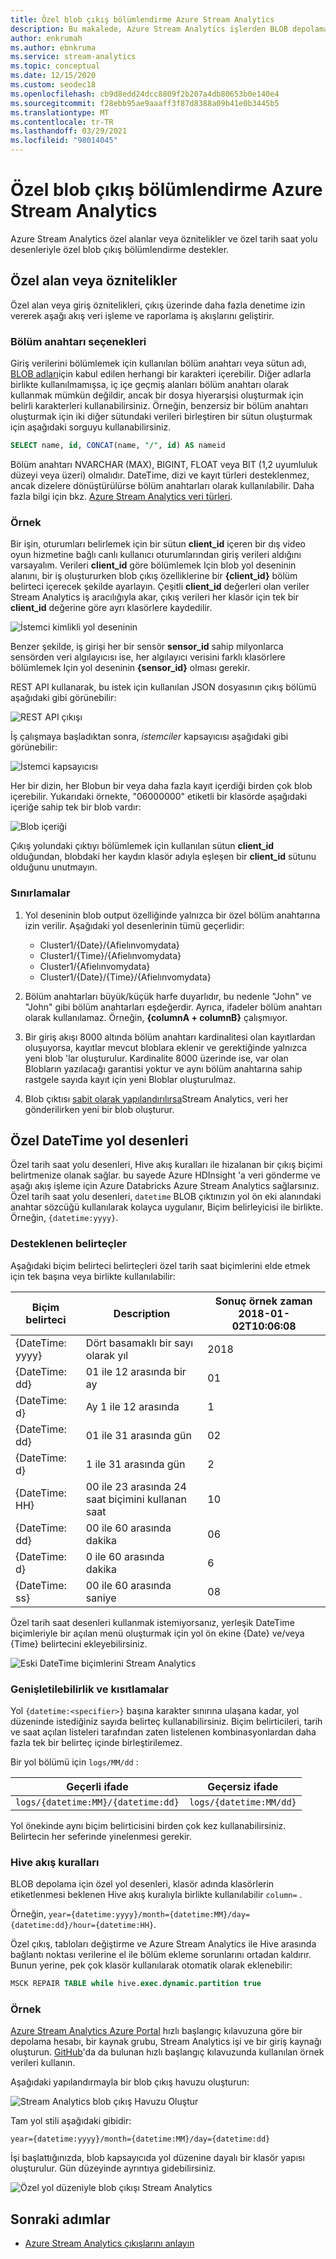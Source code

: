 ```yaml
---
title: Özel blob çıkış bölümlendirme Azure Stream Analytics
description: Bu makalede, Azure Stream Analytics işlerden BLOB depolama çıktısı için özel tarih/saat yol desenleri ve özel alan veya öznitelikler özellikleri açıklanmaktadır.
author: enkrumah
ms.author: ebnkruma
ms.service: stream-analytics
ms.topic: conceptual
ms.date: 12/15/2020
ms.custom: seodec18
ms.openlocfilehash: cb9d8edd24dcc8809f2b207a4db80653b0e140e4
ms.sourcegitcommit: f28ebb95ae9aaaff3f87d8388a09b41e0b3445b5
ms.translationtype: MT
ms.contentlocale: tr-TR
ms.lasthandoff: 03/29/2021
ms.locfileid: "98014045"
---
```

# <a name="azure-stream-analytics-custom-blob-output-partitioning"></a>Özel blob çıkış bölümlendirme Azure Stream Analytics

Azure Stream Analytics özel alanlar veya öznitelikler ve özel tarih saat yolu desenleriyle özel blob çıkış bölümlendirme destekler. 

## <a name="custom-field-or-attributes"></a>Özel alan veya öznitelikler

Özel alan veya giriş öznitelikleri, çıkış üzerinde daha fazla denetime izin vererek aşağı akış veri işleme ve raporlama iş akışlarını geliştirir.

### <a name="partition-key-options"></a>Bölüm anahtarı seçenekleri

Giriş verilerini bölümlemek için kullanılan bölüm anahtarı veya sütun adı, [BLOB adları](/rest/api/storageservices/Naming-and-Referencing-Containers--Blobs--and-Metadata)için kabul edilen herhangi bir karakteri içerebilir. Diğer adlarla birlikte kullanılmamışsa, iç içe geçmiş alanları bölüm anahtarı olarak kullanmak mümkün değildir, ancak bir dosya hiyerarşisi oluşturmak için belirli karakterleri kullanabilirsiniz. Örneğin, benzersiz bir bölüm anahtarı oluşturmak için iki diğer sütundaki verileri birleştiren bir sütun oluşturmak için aşağıdaki sorguyu kullanabilirsiniz.

```sql
SELECT name, id, CONCAT(name, "/", id) AS nameid
```

Bölüm anahtarı NVARCHAR (MAX), BIGINT, FLOAT veya BIT (1,2 uyumluluk düzeyi veya üzeri) olmalıdır. DateTime, dizi ve kayıt türleri desteklenmez, ancak dizelere dönüştürülürse bölüm anahtarları olarak kullanılabilir. Daha fazla bilgi için bkz. [Azure Stream Analytics veri türleri](/stream-analytics-query/data-types-azure-stream-analytics).

### <a name="example"></a>Örnek

Bir işin, oturumları belirlemek için bir sütun **client_id** içeren bir dış video oyun hizmetine bağlı canlı kullanıcı oturumlarından giriş verileri aldığını varsayalım. Verileri **client_id** göre bölümlemek Için blob yol deseninin alanını, bir iş oluştururken blob çıkış özelliklerine bir **{client_id}** bölüm belirteci içerecek şekilde ayarlayın. Çeşitli **client_id** değerleri olan veriler Stream Analytics iş aracılığıyla akar, çıkış verileri her klasör için tek bir **client_id** değerine göre ayrı klasörlere kaydedilir.

![İstemci kimlikli yol deseninin](./media/stream-analytics-custom-path-patterns-blob-storage-output/stream-analytics-path-pattern-client-id.png)

Benzer şekilde, iş girişi her bir sensör **sensor_id** sahip milyonlarca sensörden veri algılayıcısı ise, her algılayıcı verisini farklı klasörlere bölümlemek Için yol deseninin **{sensor_id}** olması gerekir.  


REST API kullanarak, bu istek için kullanılan JSON dosyasının çıkış bölümü aşağıdaki gibi görünebilir:  

![REST API çıkışı](./media/stream-analytics-custom-path-patterns-blob-storage-output/stream-analytics-rest-output.png)

İş çalışmaya başladıktan sonra, *istemciler* kapsayıcısı aşağıdaki gibi görünebilir:  

![İstemci kapsayıcısı](./media/stream-analytics-custom-path-patterns-blob-storage-output/stream-analytics-clients-container.png)

Her bir dizin, her Blobun bir veya daha fazla kayıt içerdiği birden çok blob içerebilir. Yukarıdaki örnekte, "06000000" etiketli bir klasörde aşağıdaki içeriğe sahip tek bir blob vardır:

![Blob içeriği](./media/stream-analytics-custom-path-patterns-blob-storage-output/stream-analytics-blob-contents.png)

Çıkış yolundaki çıktıyı bölümlemek için kullanılan sütun **client_id** olduğundan, blobdaki her kaydın klasör adıyla eşleşen bir **client_id** sütunu olduğunu unutmayın.

### <a name="limitations"></a>Sınırlamalar

1. Yol deseninin blob output özelliğinde yalnızca bir özel bölüm anahtarına izin verilir. Aşağıdaki yol desenlerinin tümü geçerlidir:

   * Cluster1/{Date}/{Afielınvomydata}  
   * Cluster1/{Time}/{Afielınvomydata}  
   * Cluster1/{Afielınvomydata}  
   * Cluster1/{Date}/{Time}/{Afielınvomydata} 
   
2. Bölüm anahtarları büyük/küçük harfe duyarlıdır, bu nedenle "John" ve "John" gibi bölüm anahtarları eşdeğerdir. Ayrıca, ifadeler bölüm anahtarı olarak kullanılamaz. Örneğin, **{columnA + columnB}** çalışmıyor.  

3. Bir giriş akışı 8000 altında bölüm anahtarı kardinalitesi olan kayıtlardan oluşuyorsa, kayıtlar mevcut bloblara eklenir ve gerektiğinde yalnızca yeni blob 'lar oluşturulur. Kardinalite 8000 üzerinde ise, var olan Blobların yazılacağı garantisi yoktur ve aynı bölüm anahtarına sahip rastgele sayıda kayıt için yeni Bloblar oluşturulmaz.

4. Blob çıktısı [sabit olarak yapılandırılırsa](../storage/blobs/storage-blob-immutable-storage.md)Stream Analytics, veri her gönderilirken yeni bir blob oluşturur.

## <a name="custom-datetime-path-patterns"></a>Özel DateTime yol desenleri

Özel tarih saat yolu desenleri, Hive akış kuralları ile hizalanan bir çıkış biçimi belirtmenize olanak sağlar. bu sayede Azure HDInsight 'a veri gönderme ve aşağı akış işleme için Azure Databricks Azure Stream Analytics sağlarsınız. Özel tarih saat yolu desenleri, `datetime` BLOB çıktınızın yol ön eki alanındaki anahtar sözcüğü kullanılarak kolayca uygulanır, Biçim belirleyicisi ile birlikte. Örneğin, `{datetime:yyyy}`.

### <a name="supported-tokens"></a>Desteklenen belirteçler

Aşağıdaki biçim belirteci belirteçleri özel tarih saat biçimlerini elde etmek için tek başına veya birlikte kullanılabilir:

|Biçim belirteci   |Description   |Sonuç örnek zaman 2018-01-02T10:06:08|
|----------|-----------|------------|
|{DateTime: yyyy}|Dört basamaklı bir sayı olarak yıl|2018|
|{DateTime: dd}|01 ile 12 arasında bir ay|01|
|{DateTime: d}|Ay 1 ile 12 arasında|1|
|{DateTime: dd}|01 ile 31 arasında gün|02|
|{DateTime: d}|1 ile 31 arasında gün|2|
|{DateTime: HH}|00 ile 23 arasında 24 saat biçimini kullanan saat|10|
|{DateTime: dd}|00 ile 60 arasında dakika|06|
|{DateTime: d}|0 ile 60 arasında dakika|6|
|{DateTime: ss}|00 ile 60 arasında saniye|08|

Özel tarih saat desenleri kullanmak istemiyorsanız, yerleşik DateTime biçimleriyle bir açılan menü oluşturmak için yol ön ekine {Date} ve/veya {Time} belirtecini ekleyebilirsiniz.

![Eski DateTime biçimlerini Stream Analytics](./media/stream-analytics-custom-path-patterns-blob-storage-output/stream-analytics-old-date-time-formats.png)

### <a name="extensibility-and-restrictions"></a>Genişletilebilirlik ve kısıtlamalar

Yol `{datetime:<specifier>}` başına karakter sınırına ulaşana kadar, yol düzeninde istediğiniz sayıda belirteç kullanabilirsiniz. Biçim belirticileri, tarih ve saat açılan listeleri tarafından zaten listelenen kombinasyonlardan daha fazla tek bir belirteç içinde birleştirilemez. 

Bir yol bölümü için `logs/MM/dd` :

|Geçerli ifade   |Geçersiz ifade   |
|----------|-----------|
|`logs/{datetime:MM}/{datetime:dd}`|`logs/{datetime:MM/dd}`|

Yol önekinde aynı biçim belirticisini birden çok kez kullanabilirsiniz. Belirtecin her seferinde yinelenmesi gerekir.

### <a name="hive-streaming-conventions"></a>Hive akış kuralları

BLOB depolama için özel yol desenleri, klasör adında klasörlerin etiketlenmesi beklenen Hive akış kuralıyla birlikte kullanılabilir `column=` .

Örneğin, `year={datetime:yyyy}/month={datetime:MM}/day={datetime:dd}/hour={datetime:HH}`.

Özel çıkış, tabloları değiştirme ve Azure Stream Analytics ile Hive arasında bağlantı noktası verilerine el ile bölüm ekleme sorunlarını ortadan kaldırır. Bunun yerine, pek çok klasör kullanılarak otomatik olarak eklenebilir:

```SQL
MSCK REPAIR TABLE while hive.exec.dynamic.partition true
```

### <a name="example"></a>Örnek

[Azure Stream Analytics Azure Portal](stream-analytics-quick-create-portal.md) hızlı başlangıç kılavuzuna göre bir depolama hesabı, bir kaynak grubu, Stream Analytics işi ve bir giriş kaynağı oluşturun. [GitHub](https://raw.githubusercontent.com/Azure/azure-stream-analytics/master/Samples/GettingStarted/HelloWorldASA-InputStream.json)'da da bulunan hızlı başlangıç kılavuzunda kullanılan örnek verileri kullanın.

Aşağıdaki yapılandırmayla bir blob çıkış havuzu oluşturun:

![Stream Analytics blob çıkış Havuzu Oluştur](./media/stream-analytics-custom-path-patterns-blob-storage-output/stream-analytics-create-output-sink.png)

Tam yol stili aşağıdaki gibidir:


`year={datetime:yyyy}/month={datetime:MM}/day={datetime:dd}`


İşi başlattığınızda, blob kapsayıcıda yol düzenine dayalı bir klasör yapısı oluşturulur. Gün düzeyinde ayrıntıya gidebilirsiniz.

![Özel yol düzeniyle blob çıkışı Stream Analytics](./media/stream-analytics-custom-path-patterns-blob-storage-output/stream-analytics-blob-output-folder-structure.png)

## <a name="next-steps"></a>Sonraki adımlar

* [Azure Stream Analytics çıkışlarını anlayın](stream-analytics-define-outputs.md)
